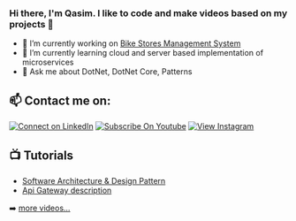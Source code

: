 ### Hi there, I'm Qasim. I like to code and make videos based on my projects 👋

- 🔭 I’m currently working on [Bike Stores Management System](https://github.com/qasimshk/BikeStores)
- 🌱 I’m currently learning cloud and server based implementation of microservices
- 💬 Ask me about DotNet, DotNet Core, Patterns

## 📫 Contact me on:
[![Connect on LinkedIn](https://img.shields.io/badge/connect-%230077B5.svg?&style=for-the-badge&logo=linkedin)](https://www.linkedin.com/in/muhammadqasim1985//)
[![Subscribe On Youtube](https://img.shields.io/badge/Subscribe-red?style=for-the-badge&logo=youtube&logoColor=white)](https://www.youtube.com/channel/UCogGW-NRuadwBO12383k18A)
[![View Instagram](https://img.shields.io/badge/view-%23E4405F.svg?&style=for-the-badge&logo=instagram&logoColor=white)](https://www.instagram.com/clevertalker/)

## 📺 Tutorials
<!-- YOUTUBE:START -->
- [Software Architecture & Design Pattern](https://www.youtube.com/watch?v=G5yfqUHsOPc)
- [Api Gateway description](https://www.youtube.com/watch?v=g7k0lh58CRc)
<!-- YOUTUBE:END -->

➡️ [more videos...](https://www.youtube.com/channel/UCogGW-NRuadwBO12383k18A/videos)

